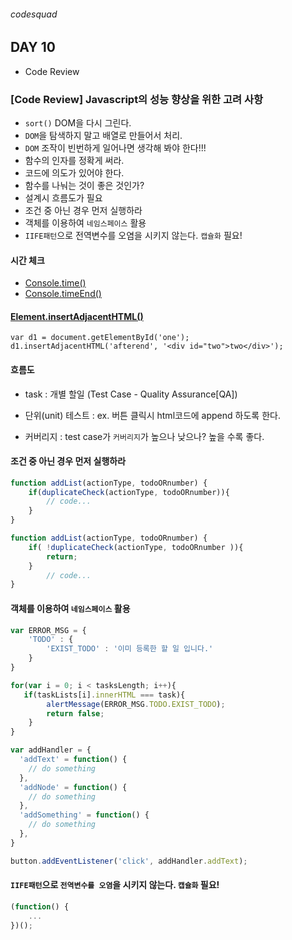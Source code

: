###### codesquad

## DAY 10
- Code Review

### [Code Review] Javascript의 성능 향상을 위한 고려 사항
- `sort()` DOM을 다시 그린다.
- `DOM`을 탐색하지 말고 배열로 만들어서 처리.
- `DOM` 조작이 빈번하게 일어나면 생각해 봐야 한다!!!
- 함수의 인자를 정확게 써라.
- 코드에 의도가 있어야 한다.
- 함수를 나눠는 것이 좋은 것인가?
- 설계시 흐름도가 필요
- 조건 중 아닌 경우 먼저 실행하라
- 객체를 이용하여 `네임스페이스` 활용
- `IIFE패턴`으로 전역변수를 오염을 시키지 않는다. `캡슐화` 필요!

#### 시간 체크
- [Console.time()](https://developer.mozilla.org/ko/docs/Web/API/Console/time)
- [Console.timeEnd()](https://developer.mozilla.org/en-US/docs/Web/API/Console/timeEnd)

#### [Element.insertAdjacentHTML()](https://developer.mozilla.org/en-US/docs/Web/API/Element/insertAdjacentHTML)

```
var d1 = document.getElementById('one');
d1.insertAdjacentHTML('afterend', '<div id="two">two</div>');
```

#### 흐름도
- task
: 개별 할일 (Test Case - Quality Assurance[QA]) <br>

- 단위(unit) 테스트
: ex. 버튼 클릭시 html코드에 append 하도록 한다. <br>

- 커버리지
: test case가 `커버리지`가 높으나 낮으나? 높을 수록 좋다. <br>

#### 조건 중 아닌 경우 먼저 실행하라

```javascript
function addList(actionType, todoORnumber) {
    if(duplicateCheck(actionType, todoORnumber)){
        // code...
    }
}

function addList(actionType, todoORnumber) {
    if( !duplicateCheck(actionType, todoORnumber )){  
    	return;
    }
    	// code...
}

```

#### 객체를 이용하여 `네임스페이스` 활용

```javascript
var ERROR_MSG = {
	'TODO' : {
		'EXIST_TODO' : '이미 등록한 할 일 입니다.'
	}
}

for(var i = 0; i < tasksLength; i++){
   if(taskLists[i].innerHTML === task){
        alertMessage(ERROR_MSG.TODO.EXIST_TODO);
        return false;
    }
}
```

```javascript
var addHandler = {
  'addText' = function() {
    // do something
  },
  'addNode' = function() {
    // do something
  },
  'addSomething' = function() {
    // do something
  },
}

button.addEventListener('click', addHandler.addText);
```

#### `IIFE패턴`으로 `전역변수를 오염`을 시키지 않는다. `캡슐화` 필요!

```javascript
(function() {
	...
})();
```
